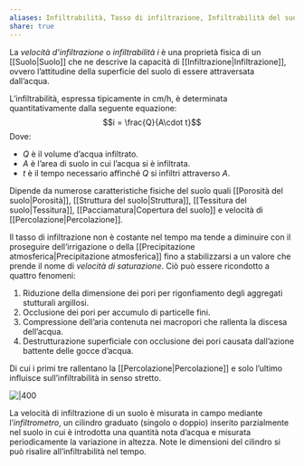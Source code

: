 ```yaml
---
aliases: Infiltrabilità, Tasso di infiltrazione, Infiltrabilità del suolo,
share: true
---
```

La *velocità d’infiltrazione* o *infiltrabilità* $i$ è una proprietà fisica di un [[Suolo|Suolo]] che ne descrive la capacità di [[Infiltrazione|Infiltrazione]], ovvero l’attitudine della superficie del suolo di essere attraversata dall’acqua.

L’infiltrabilità, espressa tipicamente in cm/h, è determinata quantitativamente dalla seguente equazione:
$$i = \frac{Q}{A\cdot t}$$
Dove:
- $Q$ è il volume d’acqua infiltrato.
- $A$ è l’area di suolo in cui l’acqua si è infiltrata.
- $t$ è il tempo necessario affinché $Q$ si infiltri attraverso $A$.

Dipende da numerose caratteristiche fisiche del suolo quali [[Porosità del suolo|Porosità]], [[Struttura del suolo|Struttura]], [[Tessitura del suolo|Tessitura]], [[Pacciamatura|Copertura del suolo]] e velocità di [[Percolazione|Percolazione]].

Il tasso di infiltrazione non è costante nel tempo ma tende a diminuire con il proseguire dell’irrigazione o della [[Precipitazione atmosferica|Precipitazione atmosferica]] fino a stabilizzarsi a un valore che prende il nome di *velocità di saturazione*.
Ciò può essere ricondotto a quattro fenomeni:
1. Riduzione della dimensione dei pori per rigonfiamento degli aggregati stutturali argillosi.
2. Occlusione dei pori per accumulo di particelle fini.
3. Compressione dell’aria contenuta nei macropori che rallenta la discesa dell’acqua.
4. Destrutturazione superficiale con occlusione dei pori causata dall’azione battente delle gocce d’acqua.

Di cui i primi tre rallentano la [[Percolazione|Percolazione]] e solo l’ultimo influisce sull’infiltrabilità in senso stretto.

![|400](f10295b5133ccaee1a076a1de29a3578_MD5%201.png)

La velocità di infiltrazione di un suolo è misurata in campo mediante l’*infiltrometro*, un cilindro graduato (singolo o doppio) inserito parzialmente nel suolo in cui è introdotta una quantità nota d’acqua e misurata periodicamente la variazione in altezza. Note le dimensioni del cilindro si può risalire all’infiltrabilità nel tempo.